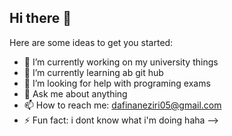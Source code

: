 ## Hi there 👋
Here are some ideas to get you started:

- 🔭 I’m currently working on my university things
- 🌱 I’m currently learning ab git hub
- 🤔 I’m looking for help with programing exams
- 💬 Ask me about anything
- 📫 How to reach me: dafinaneziri05@gmail.com
- ⚡ Fun fact: i dont know what i'm doing haha
-->
